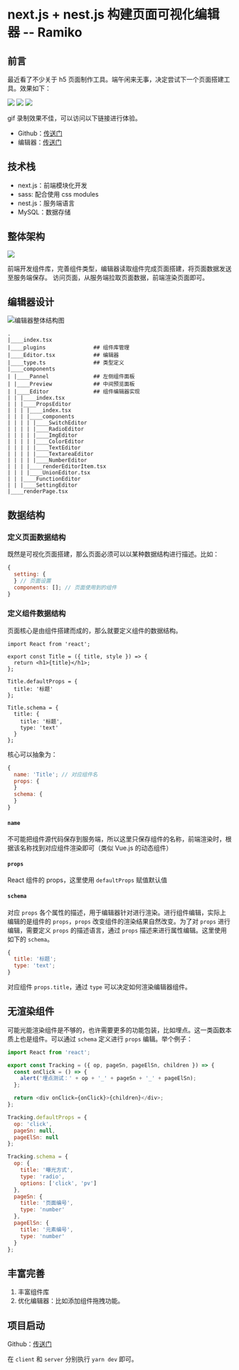 # next.js + nest.js 构建页面可视化编辑器 -- Ramiko

## 前言

最近看了不少关于 h5 页面制作工具。端午闲来无事，决定尝试下一个页面搭建工具。效果如下：

![](https://wipi.oss-cn-shanghai.aliyuncs.com/2020-06-28/QQ20200628-105408-HD.gif)
![](https://wipi.oss-cn-shanghai.aliyuncs.com/2020-06-27/ramiko-ditor.png)
![](https://wipi.oss-cn-shanghai.aliyuncs.com/2020-06-27/ramiko-page.png)

gif 录制效果不佳，可以访问以下链接进行体验。

- Github：[传送门](https://github.com/fantasticit/ramiko)
- 编辑器：[传送门](http://124.221.147.83:4002/editor)

## 技术栈

- next.js：前端模块化开发
- sass: 配合使用 css modules
- nest.js：服务端语言
- MySQL：数据存储

## 整体架构

![](https://wipi.oss-cn-shanghai.aliyuncs.com/2020-06-28/ramiko-jiagou.png)

前端开发组件库，完善组件类型，编辑器读取组件完成页面搭建，将页面数据发送至服务端保存。
访问页面，从服务端拉取页面数据，前端渲染页面即可。

## 编辑器设计

![编辑器整体结构图](https://wipi.oss-cn-shanghai.aliyuncs.com/2020-06-28/ramiko.png)

```shell
.
|____index.tsx
|____plugins               ## 组件库管理
|____Editor.tsx            ## 编辑器
|____type.ts               ## 类型定义
|____components
| |____Pannel              ## 左侧组件面板
| |____Preview             ## 中间预览面板
| |____Editor              ## 组件编辑器实现
| | |____index.tsx
| | |____PropsEditor
| | | |____index.tsx
| | | |____components
| | | | |____SwitchEditor
| | | | |____RadioEditor
| | | | |____ImgEditor
| | | | |____ColorEditor
| | | | |____TextEditor
| | | | |____TextareaEditor
| | | | |____NumberEditor
| | | |____renderEditorItem.tsx
| | | |____UnionEditor.tsx
| | |____FunctionEditor
| | |____SettingEditor
|____renderPage.tsx
```

## 数据结构

### 定义页面数据结构

既然是可视化页面搭建，那么页面必须可以以某种数据结构进行描述。比如：

```js
{
  setting: {
  } // 页面设置
  components: []; // 页面使用到的组件
}
```

### 定义组件数据结构

页面核心是由组件搭建而成的，那么就要定义组件的数据结构。

```tsx
import React from 'react';

export const Title = ({ title, style }) => {
  return <h1>{title}</h1>;
};

Title.defaultProps = {
  title: '标题'
};

Title.schema = {
  title: {
    title: '标题',
    type: 'text'
  }
};
```

核心可以抽象为：

```js
{
  name: 'Title'; // 对应组件名
  props: {
  }
  schema: {
  }
}
```

#### `name`

不可能把组件源代码保存到服务端，所以这里只保存组件的名称，前端渲染时，根据该名称找到对应组件渲染即可（类似 Vue.js 的动态组件）

#### `props`

React 组件的 props，这里使用 `defaultProps` 赋值默认值

#### `schema`

对应 `props` 各个属性的描述，用于编辑器针对进行渲染。进行组件编辑，实际上编辑的是组件的 `props`，`props` 改变组件的渲染结果自然改变。为了对 `props` 进行编辑，需要定义 `props` 的描述语言，通过 `props` 描述来进行属性编辑。这里使用如下的 `schema`。

```js
{
  title: '标题';
  type: 'text';
}
```

对应组件 `props.title`，通过 `type` 可以决定如何渲染编辑器组件。

## 无渲染组件

可能光能渲染组件是不够的，也许需要更多的功能包装，比如埋点。这一类函数本质上也是组件。可以通过 `schema` 定义进行 `props` 编辑。举个例子：

```js
import React from 'react';

export const Tracking = ({ op, pageSn, pageElSn, children }) => {
  const onClick = () => {
    alert('埋点测试：' + op + '_' + pageSn + '_' + pageElSn);
  };

  return <div onClick={onClick}>{children}</div>;
};

Tracking.defaultProps = {
  op: 'click',
  pageSn: null,
  pageElSn: null
};

Tracking.schema = {
  op: {
    title: '曝光方式',
    type: 'radio',
    options: ['click', 'pv']
  },
  pageSn: {
    title: '页面编号',
    type: 'number'
  },
  pageElSn: {
    title: '元素编号',
    type: 'number'
  }
};
```

## 丰富完善

1. 丰富组件库
2. 优化编辑器：比如添加组件拖拽功能。

## 项目启动

Github：[传送门](https://github.com/fantasticit/ramiko)

在 `client` 和 `server` 分别执行 `yarn dev` 即可。
